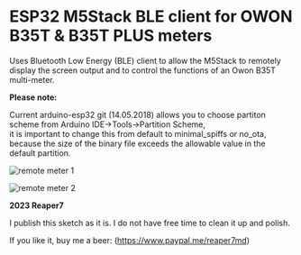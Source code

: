 # ESP32 M5Stack BLE client for OWON B35T & B35T PLUS meters

Uses Bluetooth Low Energy (BLE) client to allow the M5Stack to remotely display the screen output and to control the functions of an Owon B35T multi-meter.

**Please note:**

Current arduino-esp32 git (14.05.2018) allows you to choose partiton scheme from Arduino IDE->Tools->Partition Scheme,<br>
it is important to change this from default to minimal_spiffs or no_ota,<br>
because the size of the binary file exceeds the allowable value in the default partition.<br>

![remote meter 1](https://github.com/reaper7/M5Stack_BLE_client_Owon_B35T/blob/master/docs/m5stack.jpg)

![remote meter 2](https://github.com/reaper7/M5Stack_BLE_client_Owon_B35T/blob/master/docs/m5stack_meter.jpg)

**2023 Reaper7**

I publish this sketch as it is. I do not have free time to clean it up and polish.

If you like it, buy me a beer: (https://www.paypal.me/reaper7md)
